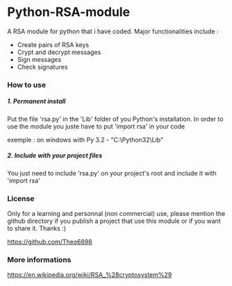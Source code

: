 # Python-RSA-module
A RSA module for python that i have coded. Major functionalities include :
  - Create pairs of RSA keys
  - Crypt and decrypt messages
  - Sign messages
  - Check signatures
  
### How to use
##### 1. Permanent install
  Put the file 'rsa.py' in the 'Lib' folder of you Python's installation. In order to use the module you juste have to put 'import rsa' in your code
  
  exemple : on windows with Py 3.2 - "C:\Python32\Lib"
##### 2. Include with your project files
  You just need to include 'rsa.py' on your project's root and include it with 'import rsa'
### License
Only for a learning and personnal (non commercial) use, please mention the github directory if you publish a project that use this module or if you want to share it. Thanks :)

https://github.com/Theo6898
### More informations
https://en.wikipedia.org/wiki/RSA_%28cryptosystem%29
